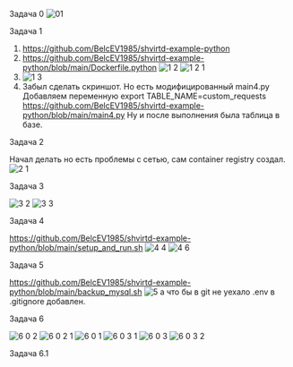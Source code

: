 Задача 0
![01](https://github.com/user-attachments/assets/62a4876c-f1e6-4591-a056-e607b161ca70)


Задача 1

1. https://github.com/BelcEV1985/shvirtd-example-python
2. https://github.com/BelcEV1985/shvirtd-example-python/blob/main/Dockerfile.python
![1 2](https://github.com/user-attachments/assets/7060fa32-21f5-41a7-80c3-ab07ddca7f47)
![1 2 1](https://github.com/user-attachments/assets/f22910ce-523a-4a0b-9d01-3b830fbc29f5)
3. ![1 3](https://github.com/user-attachments/assets/73788cb5-f36d-4368-8847-ddc2f0cfc421)
4. Забыл сделать скриншот. Но есть модифицированный main4.py
Добавляем переменную export TABLE_NAME=custom_requests
https://github.com/BelcEV1985/shvirtd-example-python/blob/main/main4.py
Ну и после выполнения была таблица в базе.


Задача 2

Начал делать но есть проблемы с сетью, сам container registry создал.
![2 1](https://github.com/user-attachments/assets/ec6079cd-5fca-4675-9331-64b2c8833ce1)


Задача 3

![3 2](https://github.com/user-attachments/assets/3e342961-f4df-4642-b5e5-6885ee5647d1)
![3 3](https://github.com/user-attachments/assets/d184df69-89fc-42ef-b0ec-7cb232dc380c)

Задача 4

https://github.com/BelcEV1985/shvirtd-example-python/blob/main/setup_and_run.sh
![4 4](https://github.com/user-attachments/assets/79077a14-0361-4b9c-8d8c-519675135e45)
![4 6](https://github.com/user-attachments/assets/01384f72-c335-4208-9621-302b0904dfc1)

Задача 5

https://github.com/BelcEV1985/shvirtd-example-python/blob/main/backup_mysql.sh
![5](https://github.com/user-attachments/assets/956805b5-9bd9-475e-831a-1b7fee9c80c2)
а что бы в git не уехало .env в .gitignore добавлен.


Задача 6

![6 0 2](https://github.com/user-attachments/assets/8bdeb695-c456-44e3-841c-8fb0a4122e1d)
![6 0 2 1](https://github.com/user-attachments/assets/5458467d-78c1-4ebd-9c40-9f6ea7183475)
![6 0 1](https://github.com/user-attachments/assets/06207e1b-ae93-4e60-b8df-5732f0af8bda)
![6 0 3 1](https://github.com/user-attachments/assets/b405eefb-8062-4941-984c-d82a3fe9cfc2)
![6 0 3](https://github.com/user-attachments/assets/2025840e-b0c8-48d5-bc66-354a8d53f621)
![6 0 3 2](https://github.com/user-attachments/assets/98c18824-21d8-409c-8d8d-5e5f8c73b319)

Задача 6.1



